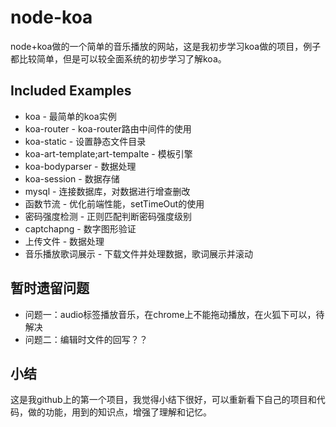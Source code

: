 # node-koa
node+koa做的一个简单的音乐播放的网站，这是我初步学习koa做的项目，例子都比较简单，但是可以较全面系统的初步学习了解koa。 


## Included Examples
* koa - 最简单的koa实例
* koa-router - koa-router路由中间件的使用
* koa-static - 设置静态文件目录
* koa-art-template;art-tempalte - 模板引擎
* koa-bodyparser - 数据处理
* koa-session - 数据存储
* mysql - 连接数据库，对数据进行增查删改
* 函数节流 - 优化前端性能，setTimeOut的使用
* 密码强度检测 - 正则匹配判断密码强度级别
* captchapng - 数字图形验证
* 上传文件 - 数据处理
* 音乐播放歌词展示 - 下载文件并处理数据，歌词展示并滚动

## 暂时遗留问题
* 问题一：audio标签播放音乐，在chrome上不能拖动播放，在火狐下可以，待解决
* 问题二：编辑时文件的回写？？

## 小结
这是我github上的第一个项目，我觉得小结下很好，可以重新看下自己的项目和代码，做的功能，用到的知识点，增强了理解和记忆。
